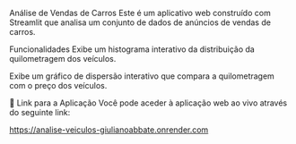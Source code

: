 Análise de Vendas de Carros
Este é um aplicativo web construído com Streamlit que analisa um conjunto de dados de anúncios de vendas de carros.

Funcionalidades
Exibe um histograma interativo da distribuição da quilometragem dos veículos.

Exibe um gráfico de dispersão interativo que compara a quilometragem com o preço dos veículos.

🚀 Link para a Aplicação
Você pode aceder à aplicação web ao vivo através do seguinte link:

https://analise-veiculos-giulianoabbate.onrender.com
